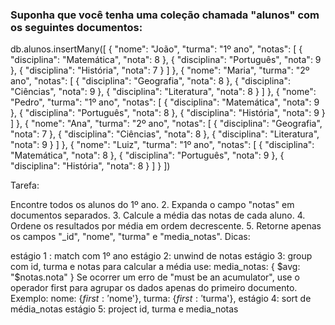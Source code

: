 ### Suponha que você tenha uma coleção chamada "alunos" com os seguintes documentos:

db.alunos.insertMany([
  {
    "nome": "João",
    "turma": "1º ano",
    "notas": [
      {
        "disciplina": "Matemática",
        "nota": 8
      },
      {
        "disciplina": "Português",
        "nota": 9
      },
      {
        "disciplina": "História",
        "nota": 7
      }
    ]
  },
  {
    "nome": "Maria",
    "turma": "2º ano",
    "notas": [
      {
        "disciplina": "Geografia",
        "nota": 8
      },
      {
        "disciplina": "Ciências",
        "nota": 9
      },
      {
        "disciplina": "Literatura",
        "nota": 8
      }
    ]
  },
  {
    "nome": "Pedro",
    "turma": "1º ano",
    "notas": [
      {
        "disciplina": "Matemática",
        "nota": 9
      },
      {
        "disciplina": "Português",
        "nota": 8
      },
      {
        "disciplina": "História",
        "nota": 9
      }
    ]
  },
  {
    "nome": "Ana",
    "turma": "2º ano",
    "notas": [
      {
        "disciplina": "Geografia",
        "nota": 7
      },
      {
        "disciplina": "Ciências",
        "nota": 8
      },
      {
        "disciplina": "Literatura",
        "nota": 9
      }
    ]
  },
  {
    "nome": "Luiz",
    "turma": "1º ano",
    "notas": [
      {
        "disciplina": "Matemática",
        "nota": 8
      },
      {
        "disciplina": "Português",
        "nota": 9
      },
      {
        "disciplina": "História",
        "nota": 8
      }
    ]
  }
])

Tarefa:

Encontre todos os alunos do 1º ano.
2. Expanda o campo "notas" em documentos separados.
3. Calcule a média das notas de cada aluno.
4. Ordene os resultados por média em ordem decrescente.
5. Retorne apenas os campos "_id", "nome", "turma" e "media_notas".
Dicas:

estágio 1 : match com 1º ano
estágio 2: unwind de notas
estágio 3: group com id, turma e notas
para calcular a média use: media_notas: {
 $avg: "$notas.nota"
 }
Se ocorrer um erro de "must be an acumulator", use o operador first para agrupar os dados apenas do primeiro documento. Exemplo: 
nome: {$first: '$nome'},
turma: {$first: '$turma'},
estágio 4: sort de média_notas
estágio 5: project id, turma e media_notas